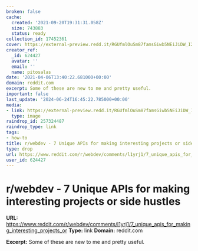 ```yaml
---
broken: false
cache:
  created: '2021-09-20T19:31:31.058Z'
  size: 743883
  status: ready
collection_id: 17452361
cover: https://external-preview.redd.it/RGUfmlOuSm87famsGiwb5NEiJiDW_I2j0Dtm2BYsc98.jpg?width=480&height=251.308900524&auto=webp&crop=480:251.308900524,smart&s=54bc3ff28d680327ee950d45ad6e0786de4eb775
creator_ref:
  _id: 624427
  avatar: ''
  email: ''
  name: pitosalas
date: '2021-04-06T13:40:22.681000+00:00'
domain: reddit.com
excerpt: Some of these are new to me and pretty useful.
important: false
last_update: '2024-06-24T16:45:22.785000+00:00'
media:
- link: https://external-preview.redd.it/RGUfmlOuSm87famsGiwb5NEiJiDW_I2j0Dtm2BYsc98.jpg?width=480&height=251.308900524&auto=webp&crop=480:251.308900524,smart&s=54bc3ff28d680327ee950d45ad6e0786de4eb775
  type: image
raindrop_id: 257324487
raindrop_type: link
tags:
- how-to
title: r/webdev - 7 Unique APIs for making interesting projects or side hustles
type: drop
url: https://www.reddit.com/r/webdev/comments/l1yrj1/7_unique_apis_for_making_interesting_projects_or
user_id: 624427
---
```


# r/webdev - 7 Unique APIs for making interesting projects or side hustles

**URL:** https://www.reddit.com/r/webdev/comments/l1yrj1/7_unique_apis_for_making_interesting_projects_or
**Type:** link
**Domain:** reddit.com

**Excerpt:** Some of these are new to me and pretty useful.
